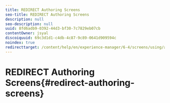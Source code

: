 ```yaml
---
title: REDIRECT Authoring Screens
seo-title: REDIRECT Authoring Screens
description: null
seo-description: null
uuid: 8fd6adb9-0392-44d3-bf30-7c7829eb07cb
contentOwner: jsyal
discoiquuid: 69c3d1d1-c4db-4c87-9c89-0641d909594c
noindex: true
redirecttarget: /content/help/en/experience-manager/6-4/screens/using/authoring-screens
---
```


# REDIRECT Authoring Screens{#redirect-authoring-screens}

